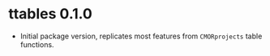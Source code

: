# ttables 0.1.0

* Initial package version, replicates most features from `CMORprojects` table functions.
